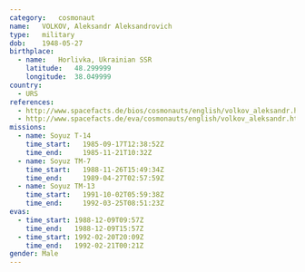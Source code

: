 ```yaml
---
category:	cosmonaut
name:	VOLKOV, Aleksandr Aleksandrovich 
type:	military
dob:	1948-05-27
birthplace:
  - name:	Horlivka, Ukrainian SSR
    latitude:	48.299999
    longitude:	38.049999
country:
  - URS
references:
  - http://www.spacefacts.de/bios/cosmonauts/english/volkov_aleksandr.htm
  - http://www.spacefacts.de/eva/cosmonauts/english/volkov_aleksandr.htm
missions:
  - name: Soyuz T-14
    time_start:   1985-09-17T12:38:52Z
    time_end:     1985-11-21T10:32Z
  - name: Soyuz TM-7
    time_start:   1988-11-26T15:49:34Z
    time_end:     1989-04-27T02:57:59Z
  - name: Soyuz TM-13
    time_start:   1991-10-02T05:59:38Z
    time_end:     1992-03-25T08:51:23Z
evas:
  - time_start: 1988-12-09T09:57Z
    time_end:   1988-12-09T15:57Z
  - time_start: 1992-02-20T20:09Z
    time_end:   1992-02-21T00:21Z
gender:	Male
---
```

